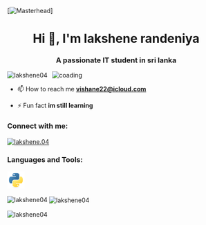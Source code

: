 [![Masterhead](https://cdn.dribbble.com/users/595/screenshots/15292431/media/82585a63068a24b7827623b09a2c4877.png?compress=1&resize=1200x900)]
<h1 align="center">Hi 👋, I'm lakshene randeniya</h1>
<h3 align="center">A passionate IT student in sri lanka</h3>
<img align="right" alt="coading" width="400" src=https://tse1.mm.bing.net/th?id=OIP.ExdiFd_Dwb8MJTcbgEoWDAHaJV&pid=Api&P=0&h=220

<p align="left"> <img src="https://komarev.com/ghpvc/?username=lakshene04&label=Profile%20views&color=0e75b6&style=flat" alt="lakshene04" /> </p>

- 📫 How to reach me **vishane22@icloud.com**

- ⚡ Fun fact **im still learning**

<h3 align="left">Connect with me:</h3>
<p align="left">
<a href="https://instagram.com/lakshene.04" target="blank"><img align="center" src="https://raw.githubusercontent.com/rahuldkjain/github-profile-readme-generator/master/src/images/icons/Social/instagram.svg" alt="lakshene.04" height="30" width="40" /></a>
</p>

<h3 align="left">Languages and Tools:</h3>
<p align="left"> <a href="https://www.python.org" target="_blank" rel="noreferrer"> <img src="https://raw.githubusercontent.com/devicons/devicon/master/icons/python/python-original.svg" alt="python" width="40" height="40"/> </a> </p>

<p><img align="left" src="https://github-readme-stats.vercel.app/api/top-langs?username=lakshene04&show_icons=true&locale=en&layout=compact" alt="lakshene04" /></p>

<p>&nbsp;<img align="center" src="https://github-readme-stats.vercel.app/api?username=lakshene04&show_icons=true&locale=en" alt="lakshene04" /></p>

<p><img align="center" src="https://github-readme-streak-stats.herokuapp.com/?user=lakshene04&" alt="lakshene04" /></p>


